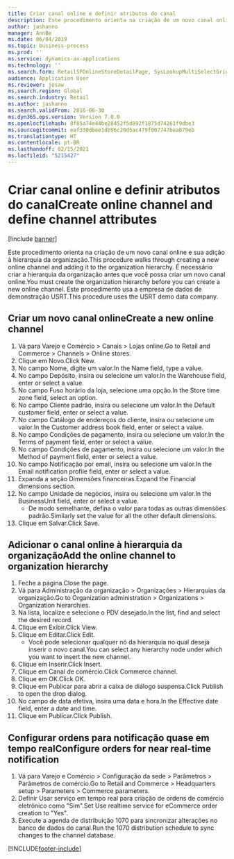 ```yaml
---
title: Criar canal online e definir atributos do canal
description: Este procedimento orienta na criação de um novo canal online e sua adição à hierarquia da organização.
author: jashanno
manager: AnnBe
ms.date: 06/04/2019
ms.topic: business-process
ms.prod: ''
ms.service: dynamics-ax-applications
ms.technology: ''
ms.search.form: RetailSPOnlineStoreDetailPage, SysLookupMultiSelectGrid, DimensionLookup, OMHierarchyManager, HierarchyDesigner, OMNodeSelection, HierarchyPublishAndCloseForm
audience: Application User
ms.reviewer: josaw
ms.search.region: Global
ms.search.industry: Retail
ms.author: jashanno
ms.search.validFrom: 2016-06-30
ms.dyn365.ops.version: Version 7.0.0
ms.openlocfilehash: 8f85a74e44be28452f5d892f1875d74261f9dbe3
ms.sourcegitcommit: eaf330dbee1db96c20d5ac479f007747bea079eb
ms.translationtype: HT
ms.contentlocale: pt-BR
ms.lasthandoff: 02/15/2021
ms.locfileid: "5215427"
---
```

# <a name="create-online-channel-and-define-channel-attributes"></a><span data-ttu-id="97c65-103">Criar canal online e definir atributos do canal</span><span class="sxs-lookup"><span data-stu-id="97c65-103">Create online channel and define channel attributes</span></span>

[!include [banner](../includes/banner.md)]

<span data-ttu-id="97c65-104">Este procedimento orienta na criação de um novo canal online e sua adição à hierarquia da organização.</span><span class="sxs-lookup"><span data-stu-id="97c65-104">This procedure walks through creating a new online channel and adding it to the organization hierarchy.</span></span> <span data-ttu-id="97c65-105">É necessário criar a hierarquia da organização antes que você possa criar um novo canal online.</span><span class="sxs-lookup"><span data-stu-id="97c65-105">You must create the organization hierarchy before you can create a new online channel.</span></span> <span data-ttu-id="97c65-106">Este procedimento usa a empresa de dados de demonstração USRT.</span><span class="sxs-lookup"><span data-stu-id="97c65-106">This procedure uses the USRT demo data company.</span></span>


## <a name="create-a-new-online-channel"></a><span data-ttu-id="97c65-107">Criar um novo canal online</span><span class="sxs-lookup"><span data-stu-id="97c65-107">Create a new online channel</span></span>
1. <span data-ttu-id="97c65-108">Vá para Varejo e Comércio > Canais > Lojas online.</span><span class="sxs-lookup"><span data-stu-id="97c65-108">Go to Retail and Commerce > Channels > Online stores.</span></span>
2. <span data-ttu-id="97c65-109">Clique em Novo.</span><span class="sxs-lookup"><span data-stu-id="97c65-109">Click New.</span></span>
3. <span data-ttu-id="97c65-110">No campo Nome, digite um valor.</span><span class="sxs-lookup"><span data-stu-id="97c65-110">In the Name field, type a value.</span></span>
4. <span data-ttu-id="97c65-111">No campo Depósito, insira ou selecione um valor.</span><span class="sxs-lookup"><span data-stu-id="97c65-111">In the Warehouse field, enter or select a value.</span></span>
5. <span data-ttu-id="97c65-112">No campo Fuso horário da loja, selecione uma opção.</span><span class="sxs-lookup"><span data-stu-id="97c65-112">In the Store time zone field, select an option.</span></span>
6. <span data-ttu-id="97c65-113">No campo Cliente padrão, insira ou selecione um valor.</span><span class="sxs-lookup"><span data-stu-id="97c65-113">In the Default customer field, enter or select a value.</span></span>
7. <span data-ttu-id="97c65-114">No campo Catálogo de endereços do cliente, insira ou selecione um valor.</span><span class="sxs-lookup"><span data-stu-id="97c65-114">In the Customer address book field, enter or select a value.</span></span>
8. <span data-ttu-id="97c65-115">No campo Condições de pagamento, insira ou selecione um valor.</span><span class="sxs-lookup"><span data-stu-id="97c65-115">In the Terms of payment field, enter or select a value.</span></span>
9. <span data-ttu-id="97c65-116">No campo Condições de pagamento, insira ou selecione um valor.</span><span class="sxs-lookup"><span data-stu-id="97c65-116">In the Method of payment field, enter or select a value.</span></span>
10. <span data-ttu-id="97c65-117">No campo Notificação por email, insira ou selecione um valor.</span><span class="sxs-lookup"><span data-stu-id="97c65-117">In the Email notification profile field, enter or select a value.</span></span>
11. <span data-ttu-id="97c65-118">Expanda a seção Dimensões financeiras.</span><span class="sxs-lookup"><span data-stu-id="97c65-118">Expand the Financial dimensions section.</span></span>
12. <span data-ttu-id="97c65-119">No campo Unidade de negócios, insira ou selecione um valor.</span><span class="sxs-lookup"><span data-stu-id="97c65-119">In the BusinessUnit field, enter or select a value.</span></span>
    * <span data-ttu-id="97c65-120">De modo semelhante, defina o valor para todas as outras dimensões padrão.</span><span class="sxs-lookup"><span data-stu-id="97c65-120">Similarly set the value for all the other default dimensions.</span></span>  
13. <span data-ttu-id="97c65-121">Clique em Salvar.</span><span class="sxs-lookup"><span data-stu-id="97c65-121">Click Save.</span></span>

## <a name="add-the-online-channel-to-organization-hierarchy"></a><span data-ttu-id="97c65-122">Adicionar o canal online à hierarquia da organização</span><span class="sxs-lookup"><span data-stu-id="97c65-122">Add the online channel to organization hierarchy</span></span>
1. <span data-ttu-id="97c65-123">Feche a página.</span><span class="sxs-lookup"><span data-stu-id="97c65-123">Close the page.</span></span>
2. <span data-ttu-id="97c65-124">Vá para Administração da organização > Organizações > Hierarquias da organização.</span><span class="sxs-lookup"><span data-stu-id="97c65-124">Go to Organization administration > Organizations > Organization hierarchies.</span></span>
3. <span data-ttu-id="97c65-125">Na lista, localize e selecione o PDV desejado.</span><span class="sxs-lookup"><span data-stu-id="97c65-125">In the list, find and select the desired record.</span></span>
4. <span data-ttu-id="97c65-126">Clique em Exibir.</span><span class="sxs-lookup"><span data-stu-id="97c65-126">Click View.</span></span>
5. <span data-ttu-id="97c65-127">Clique em Editar.</span><span class="sxs-lookup"><span data-stu-id="97c65-127">Click Edit.</span></span>
    * <span data-ttu-id="97c65-128">Você pode selecionar qualquer nó da hierarquia no qual deseja inserir o novo canal.</span><span class="sxs-lookup"><span data-stu-id="97c65-128">You can select any hierarchy node under which you want to insert the new channel.</span></span>  
6. <span data-ttu-id="97c65-129">Clique em Inserir.</span><span class="sxs-lookup"><span data-stu-id="97c65-129">Click Insert.</span></span>
7. <span data-ttu-id="97c65-130">Clique em Canal de comércio.</span><span class="sxs-lookup"><span data-stu-id="97c65-130">Click Commerce channel.</span></span>
8. <span data-ttu-id="97c65-131">Clique em OK.</span><span class="sxs-lookup"><span data-stu-id="97c65-131">Click OK.</span></span>
9. <span data-ttu-id="97c65-132">Clique em Publicar para abrir a caixa de diálogo suspensa.</span><span class="sxs-lookup"><span data-stu-id="97c65-132">Click Publish to open the drop dialog.</span></span>
10. <span data-ttu-id="97c65-133">No campo de data efetiva, insira uma data e hora.</span><span class="sxs-lookup"><span data-stu-id="97c65-133">In the Effective date field, enter a date and time.</span></span>
11. <span data-ttu-id="97c65-134">Clique em Publicar.</span><span class="sxs-lookup"><span data-stu-id="97c65-134">Click Publish.</span></span>

## <a name="configure-orders-for-near-real-time-notification"></a><span data-ttu-id="97c65-135">Configurar ordens para notificação quase em tempo real</span><span class="sxs-lookup"><span data-stu-id="97c65-135">Configure orders for near real-time notification</span></span>
1. <span data-ttu-id="97c65-136">Vá para Varejo e Comércio > Configuração da sede > Parâmetros > Parâmetros de comércio.</span><span class="sxs-lookup"><span data-stu-id="97c65-136">Go to Retail and Commerce  > Headquarters setup > Parameters > Commerce parameters.</span></span>
2. <span data-ttu-id="97c65-137">Definir Usar serviço em tempo real para criação de ordens de comércio eletrônico como "Sim".</span><span class="sxs-lookup"><span data-stu-id="97c65-137">Set Use realtime service for eCommerce order creation to "Yes".</span></span>
3. <span data-ttu-id="97c65-138">Execute a agenda de distribuição 1070 para sincronizar alterações no banco de dados do canal.</span><span class="sxs-lookup"><span data-stu-id="97c65-138">Run the 1070 distribution schedule to sync changes to the channel database.</span></span> 




[!INCLUDE[footer-include](../../includes/footer-banner.md)]